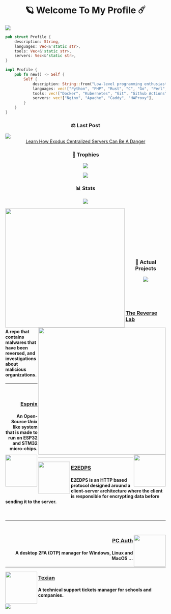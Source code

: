 <h1 align="center">🪐 Welcome To My Profile ☄️</h1>
<img src="https://github.com/user-attachments/assets/d77bbb69-914d-4249-9f28-f06b65ac3780">

```rust
pub struct Profile {
    description: String,
    languages: Vec<&'static str>,
    tools: Vec<&'static str>,
    servers: Vec<&'static str>,
}

impl Profile {
    pub fn new() -> Self {
        Self {
            description: String::from("Low-level programming enthusiast"),
            languages: vec!["Python", "PHP", "Rust", "C", "Go", "Perl", "Typescript"],
            tools: vec!["Docker", "Kubernetes", "Git", "Github Actions", "Travis CI", "Jenkins"],
            servers: vec!["Nginx", "Apache", "Caddy", "HAProxy"],
        }
    }
}
```
<h3 align="center">⚖️ Last Post</h3>

<a href="https://github.com/SystemVll/exodus-privacy-report">
    <img src="https://github.com/user-attachments/assets/cfb4340c-bad1-4dd2-8226-3747e3e4216b"/>
</a>

<div align="center"><a href="https://github.com/SystemVll/exodus-privacy-report">Learn How Exodus Centralized Servers Can Be A Danger</a></div>

<h3 align="center">🥇 Trophies</h3>
<p align="center">
    <img src="https://user-images.githubusercontent.com/69421356/224833055-b11660f1-60f8-4211-9bee-4527e9259cd1.png">
</p>
<p align="center">
    <img src="https://github-profile-trophy.vercel.app/?username=SystemVll&theme=dracula&margin-w=10&margin-h=15&column=10">
</p>

<h3 align="center">📊 Stats</h3>
<p align="center">
    <img src="https://user-images.githubusercontent.com/69421356/224833055-b11660f1-60f8-4211-9bee-4527e9259cd1.png">
</p>
<div float="center">
    <img align="left" width="375" src="https://github-readme-stats.vercel.app/api?username=SystemVll&show_icons=false&theme=dark">
    <img align="right" width="400" src="https://github-readme-streak-stats.herokuapp.com/?user=SystemVll&theme=dark&hide_border=false&stroke=0000&background=0D1117&ring=FFFFFF&fire=e6b800&currStreakLabel=FFFFFF">
</div>

<br><br>
<br><br>
<br><br>
<br><br>

<h3 align="center">📌 Actual Projects</h3>
<p align="center">
    <img src="https://user-images.githubusercontent.com/69421356/224833055-b11660f1-60f8-4211-9bee-4527e9259cd1.png">
</p>
<div>
    <br>
    <br>
    <br>
    <p>
        <img width="100" align="left" src="https://github.com/user-attachments/assets/26374273-07f5-42ea-a8cb-99afbb2968a3"/>
        <h3><a href="https://github.com/Dark-Utilities/The-Reverse-Lab">The Reverse Lab</a></h3>
        <h4>A repo that contains malwares that have been reversed, and investigations about malicious organizations.</h4>
    </p>
    <hr>
    <br>
    <p>
        <img width="100" align="right" src="https://github.com/user-attachments/assets/95c9cdf3-54f3-48c6-b9ec-5606725b4905"/>
        <h3 align="right"><a href="https://github.com/SystemVll/espnix">Espnix</a></h3>
        <h4 align="right">An Open-Source Unix like system that is made to run on ESP32 and STM32 micro-chips.</h4>
    </p>
    <hr>
    <p>
        <img width="100" align="left" src="https://github.com/user-attachments/assets/7fa4d2b3-5fa2-466d-93b9-eb62e140e020"/>
        <h3><a href="https://github.com/E2EDPS/Research-Paper">E2EDPS</a></h3>
        <h4>E2EDPS is an HTTP based protocol designed around a client-server architecture where the client is responsible for encrypting data before sending it to the server.</h4>
    </p>
    <br>
    <hr>
    <br>
    <p>
        <img width="100" align="right" src="https://github.com/user-attachments/assets/3f2d9a0c-8510-413b-908c-04f3fea2021b"/>
        <h3 align="right"><a href="https://github.com/SystemVll/pc-auth">PC Auth</a></h3>
        <h4 align="right">A desktop 2FA (OTP) manager for Windows, Linux and MacOS ...</h4>
    </p>
    <hr>
    <p>
        <img width="100" align="left" src="https://user-images.githubusercontent.com/69421356/192012425-de6148a1-e004-4349-a28e-6351f5de86c6.png">
        <h3><a href="#">Texian</a></h3>
        <h4>A technical support tickets manager for schools and companies.</h4>
    </p>
    <img src="https://user-images.githubusercontent.com/69421356/224833055-b11660f1-60f8-4211-9bee-4527e9259cd1.png">
</p>
